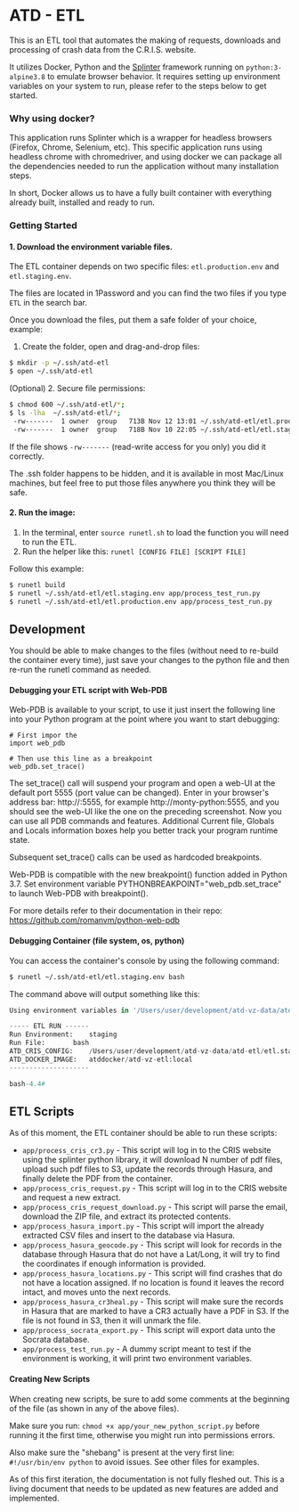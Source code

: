 # ATD - ETL

This is an ETL tool that automates the making of requests, downloads and processing of crash data from the C.R.I.S. website.

It utilizes Docker, Python and the [Splinter](https://splinter.readthedocs.io/en/latest/) framework running on `python:3-alpine3.8` to emulate browser behavior. It requires setting up environment variables on your system to run, please refer to the steps below to get started.

### Why using docker?

This application runs Splinter which is a wrapper for headless browsers (Firefox, Chrome, Selenium, etc). This specific application runs using headless chrome with chromedriver, and using docker we can package all the dependencies needed to run the application without many installation steps.

In short, Docker allows us to have a fully built container with everything already built, installed and ready to run. 

### Getting Started

#### 1. Download the environment variable files.

The ETL container depends on two specific files: `etl.production.env` and `etl.staging.env`.

The files are located in 1Password and you can find the two files if you type `ETL` in the search bar.
 
Once you download the files, put them a safe folder of your choice, example:

1. Create the folder, open and drag-and-drop files:

```bash
$ mkdir -p ~/.ssh/atd-etl
$ open ~/.ssh/atd-etl
```

(Optional) 2. Secure file permissions:

```bash
$ chmod 600 ~/.ssh/atd-etl/*;
$ ls -lha  ~/.ssh/atd-etl/*;
 -rw-------  1 owner  group   713B Nov 12 13:01 ~/.ssh/atd-etl/etl.production.env
 -rw-------  1 owner  group   718B Nov 10 22:05 ~/.ssh/atd-etl/etl.staging.env
```

If the file shows `-rw-------` (read-write access for you only) you did it correctly. 

The .ssh folder happens to be hidden, and it is available in most Mac/Linux machines, but feel free to put those files anywhere you think they will be safe.

#### 2. Run the image:

1. In the terminal, enter `source runetl.sh` to load the function you will need to run the ETL.
2. Run the helper like this: `runetl [CONFIG FILE] [SCRIPT FILE]`

Follow this example:

```bash
$ runetl build
$ runetl ~/.ssh/atd-etl/etl.staging.env app/process_test_run.py
$ runetl ~/.ssh/atd-etl/etl.production.env app/process_test_run.py
```

## Development

You should be able to make changes to the files (without need to re-build the container every time), just save your changes to the python file and then re-run the runetl command as needed.

#### Debugging your ETL script with Web-PDB

Web-PDB is available to your script, to use it just insert the following line into your Python program at the point where you want to start debugging:

```
# First impor the 
import web_pdb

# Then use this line as a breakpoint
web_pdb.set_trace()
``` 
The set_trace() call will suspend your program and open a web-UI at the default port 5555 (port value can be changed). Enter in your browser's address bar: http://<your Python machine hostname or IP>:5555, for example http://monty-python:5555, and you should see the web-UI like the one on the preceding screenshot. Now you can use all PDB commands and features. Additional Current file, Globals and Locals information boxes help you better track your program runtime state.

Subsequent set_trace() calls can be used as hardcoded breakpoints.

Web-PDB is compatible with the new breakpoint() function added in Python 3.7. Set environment variable PYTHONBREAKPOINT="web_pdb.set_trace" to launch Web-PDB with breakpoint().

For more details refer to their documentation in their repo: https://github.com/romanvm/python-web-pdb

#### Debugging Container (file system, os, python)
You can access the container's console by using the following command:

```bash
$ runetl ~/.ssh/atd-etl/etl.staging.env bash
```

The command above will output something like this:

```python
Using environment variables in '/Users/user/development/atd-vz-data/atd-etl/etl.staging.env'...

----- ETL RUN ------
Run Environment: 	staging
Run File: 		bash
ATD_CRIS_CONFIG: 	/Users/user/development/atd-vz-data/atd-etl/etl.staging.env
ATD_DOCKER_IMAGE: 	atddocker/atd-vz-etl:local
--------------------

bash-4.4#
```

## ETL Scripts

As of this moment, the ETL container should be able to run these scripts:

- `app/process_cris_cr3.py` - This script will log in to the CRIS website using the splinter python library, it will download N number of pdf files, upload such pdf files to S3, update the records through Hasura, and finally delete the PDF from the container.
- `app/process_cris_request.py` - This script will log in to the CRIS website and request a new extract.
- `app/process_cris_request_download.py` - This script will parse the email, download the ZIP file, and extract its protected contents.
- `app/process_hasura_import.py` - This script will import the already extracted CSV files and insert to the database via Hasura.
- `app/process_hasura_geocode.py` - This script will look for records in the database through Hasura that do not have a Lat/Long, it will try to find the coordinates if enough information is provided.
- `app/process_hasura_locations.py` - This script will find crashes that do not have a location assigned. If no location is found it leaves the record intact, and moves unto the next records.
- `app/process_hasura_cr3heal.py` - This script will make sure the records in Hasura that are marked to have a CR3 actually have a PDF in S3. If the file is not found in S3, then it will unmark the file.
- `app/process_socrata_export.py` - This script will export data unto the Socrata database.
- `app/process_test_run.py` - A dummy script meant to test if the environment is working, it will print two environment variables.

#### Creating New Scripts

When creating new scripts, be sure to add some comments at the beginning of the file (as shown in any of the above files).

Make sure you run: `chmod +x app/your_new_python_script.py` before running it the first time, otherwise you might run into permissions errors.

Also make sure the "shebang" is present at the very first line: `#!/usr/bin/env python` to avoid issues. See other files for examples.

As of this first iteration, the documentation is not fully fleshed out. This is a living document that needs to be updated as new features are added and implemented. 
